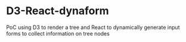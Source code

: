 # D3-React-dynaform
PoC using D3 to render a tree and React to dynamically generate input forms to collect information on tree nodes
